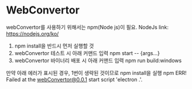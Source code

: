 # WebConvertor

webConvertor를 사용하기 위해서는 npm(Node js)이 필요. NodeJs link: https://nodejs.org/ko/

1. npm install을 반드시 먼저 실행할 것
2. webConvertor 테스트 시 아래 커맨드 입력
  npm start -- {args...} 
3. webConvertor 바이너리 배포 시 아래 커맨드 입력
  npm run build:windows

만약 아래 에러가 표시된 경우, 1번이 생략된 것이므로 npm install을 실행
npm ERR! Failed at the webConvertor@0.0.1 start script 'electron .'.